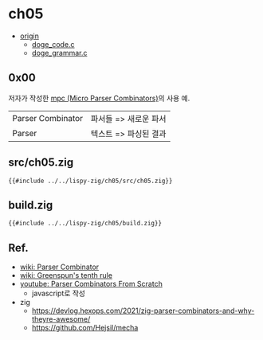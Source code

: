 # ch05

- [origin](https://www.buildyourownlisp.com/chapter5_languages)
  - [doge_code.c](https://github.com/orangeduck/BuildYourOwnLisp/blob/master/src/doge_code.c)
  - [doge_grammar.c](https://github.com/orangeduck/BuildYourOwnLisp/blob/master/src/doge_grammar.c)

## 0x00

저자가 작성한 [mpc (Micro Parser Combinators)](https://github.com/orangeduck/mpc)의 사용 예.

|                   |                       |
| ----------------- | --------------------- |
| Parser Combinator | 파서들 => 새로운 파서 |
| Parser            | 텍스트 => 파싱된 결과 |

## src/ch05.zig

``` zig
{{#include ../../lispy-zig/ch05/src/ch05.zig}}
```


## build.zig

``` zig
{{#include ../../lispy-zig/ch05/build.zig}}
```

## Ref.

- [wiki: Parser Combinator](https://en.wikipedia.org/wiki/Parser_combinator)
- [wiki: Greenspun's tenth rule](https://en.wikipedia.org/wiki/Greenspun%27s_tenth_rule)
- [youtube: Parser Combinators From Scratch](https://www.youtube.com/playlist?list=PLP29wDx6QmW5yfO1LAgO8kU3aQEj8SIrU)
  - javascript로 작성
- zig
  - <https://devlog.hexops.com/2021/zig-parser-combinators-and-why-theyre-awesome/>
  - <https://github.com/Hejsil/mecha>
